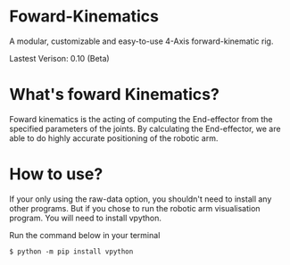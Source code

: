 # Foward-Kinematics 

A modular, customizable and easy-to-use 4-Axis forward-kinematic rig.

Lastest Verison: 0.10 (Beta)

# What's foward Kinematics?

Foward kinematics is the acting of computing the End-effector from the specified parameters of the joints. By calculating the End-effector, we are able to do highly accurate positioning of the robotic arm. 

# How to use?

If your only using the raw-data option, you shouldn't need to install any other programs. But if you chose to run the robotic arm visualisation program. You will need to install vpython. 

Run the command below in your terminal

    $ python -m pip install vpython
